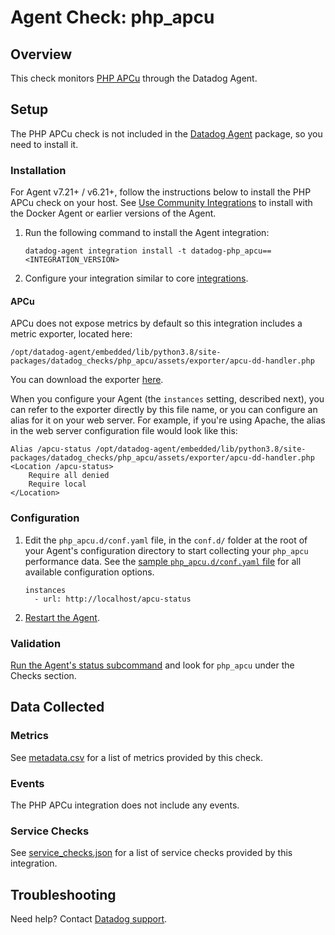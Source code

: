 # Agent Check: php_apcu

## Overview

This check monitors [PHP APCu][1] through the Datadog Agent.

## Setup

The PHP APCu check is not included in the [Datadog Agent][2] package, so you need to install it.

### Installation

For Agent v7.21+ / v6.21+, follow the instructions below to install the PHP APCu check on your host. See [Use Community Integrations][3] to install with the Docker Agent or earlier versions of the Agent.

1. Run the following command to install the Agent integration:

   ```shell
   datadog-agent integration install -t datadog-php_apcu==<INTEGRATION_VERSION>
   ```

2. Configure your integration similar to core [integrations][4].

#### APCu

APCu does not expose metrics by default so this integration includes a metric exporter, located here:

```
/opt/datadog-agent/embedded/lib/python3.8/site-packages/datadog_checks/php_apcu/assets/exporter/apcu-dd-handler.php
```
You can download the exporter [here][5].

When you configure your Agent (the `instances` setting, described next), you can refer to the exporter directly by this file name, or you can configure an alias for it on your web server. For example, if you're using Apache, the alias in the web server configuration file would look like this:

```
Alias /apcu-status /opt/datadog-agent/embedded/lib/python3.8/site-packages/datadog_checks/php_apcu/assets/exporter/apcu-dd-handler.php
<Location /apcu-status>
    Require all denied
    Require local
</Location>
```

### Configuration

1. Edit the `php_apcu.d/conf.yaml` file, in the `conf.d/` folder at the root of your Agent's configuration directory to start collecting your `php_apcu` performance data. See the [sample `php_apcu.d/conf.yaml` file][8] for all available configuration options.
    ```
    instances
      - url: http://localhost/apcu-status
    ```

2. [Restart the Agent][9].

### Validation

[Run the Agent's status subcommand][10] and look for `php_apcu` under the Checks section.

## Data Collected

### Metrics

See [metadata.csv][11] for a list of metrics provided by this check.

### Events

The PHP APCu integration does not include any events.

### Service Checks

See [service_checks.json][13] for a list of service checks provided by this integration.

## Troubleshooting

Need help? Contact [Datadog support][12].


[1]: https://www.php.net/manual/en/book.apcu.php
[2]: https://app.datadoghq.com/account/settings#agent
[3]: https://docs.datadoghq.com/agent/guide/use-community-integrations/
[4]: https://docs.datadoghq.com/getting_started/integrations/
[5]: https://docs.datadoghq.com/agent/guide/community-integrations-installation-with-docker-agent/?tab=docker
[8]: https://github.com/DataDog/integrations-extras/blob/master/php_apcu/datadog_checks/php_apcu/data/conf.yaml.example
[9]: https://docs.datadoghq.com/agent/guide/agent-commands/#start-stop-and-restart-the-agent
[10]: https://docs.datadoghq.com/agent/guide/agent-commands/#agent-status-and-information
[11]: https://github.com/DataDog/integrations-extras/blob/master/php_apcu/metadata.csv
[12]: https://docs.datadoghq.com/help/
[13]: https://github.com/DataDog/integrations-extras/blob/master/php_apcu/assets/service_checks.json

